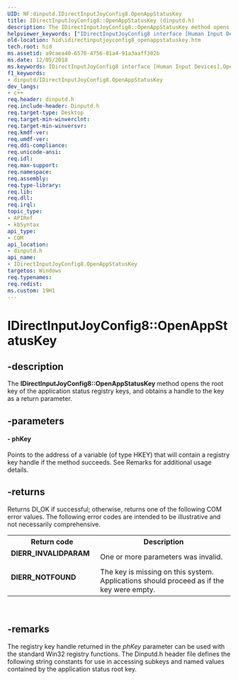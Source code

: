 ```yaml
---
UID: NF:dinputd.IDirectInputJoyConfig8.OpenAppStatusKey
title: IDirectInputJoyConfig8::OpenAppStatusKey (dinputd.h)
description: The IDirectInputJoyConfig8::OpenAppStatusKey method opens the root key of the application status registry keys, and obtains a handle to the key as a return parameter.
helpviewer_keywords: ["IDirectInputJoyConfig8 interface [Human Input Devices]","OpenAppStatusKey method","IDirectInputJoyConfig8.OpenAppStatusKey","IDirectInputJoyConfig8::OpenAppStatusKey","OpenAppStatusKey","OpenAppStatusKey method [Human Input Devices]","OpenAppStatusKey method [Human Input Devices]","IDirectInputJoyConfig8 interface","di_ref_004ec952-e0fd-4e41-a466-a09fb37e6f80.xml","dinputd/IDirectInputJoyConfig8::OpenAppStatusKey","hid.idirectinputjoyconfig8_openappstatuskey"]
old-location: hid\idirectinputjoyconfig8_openappstatuskey.htm
tech.root: hid
ms.assetid: a9caea40-6570-4756-81a4-91a3aaff302b
ms.date: 12/05/2018
ms.keywords: IDirectInputJoyConfig8 interface [Human Input Devices],OpenAppStatusKey method, IDirectInputJoyConfig8.OpenAppStatusKey, IDirectInputJoyConfig8::OpenAppStatusKey, OpenAppStatusKey, OpenAppStatusKey method [Human Input Devices], OpenAppStatusKey method [Human Input Devices],IDirectInputJoyConfig8 interface, di_ref_004ec952-e0fd-4e41-a466-a09fb37e6f80.xml, dinputd/IDirectInputJoyConfig8::OpenAppStatusKey, hid.idirectinputjoyconfig8_openappstatuskey
f1_keywords:
- dinputd/IDirectInputJoyConfig8.OpenAppStatusKey
dev_langs:
- c++
req.header: dinputd.h
req.include-header: Dinputd.h
req.target-type: Desktop
req.target-min-winverclnt: 
req.target-min-winversvr: 
req.kmdf-ver: 
req.umdf-ver: 
req.ddi-compliance: 
req.unicode-ansi: 
req.idl: 
req.max-support: 
req.namespace: 
req.assembly: 
req.type-library: 
req.lib: 
req.dll: 
req.irql: 
topic_type:
- APIRef
- kbSyntax
api_type:
- COM
api_location:
- dinputd.h
api_name:
- IDirectInputJoyConfig8.OpenAppStatusKey
targetos: Windows
req.typenames: 
req.redist: 
ms.custom: 19H1
---
```


# IDirectInputJoyConfig8::OpenAppStatusKey


## -description


The <b>IDirectInputJoyConfig8::OpenAppStatusKey </b>method opens the root key of the application status registry keys, and obtains a handle to the key as a return parameter. 


## -parameters






#### - phKey

Points to the address of a variable (of type HKEY) that will contain a registry key handle if the method succeeds. See Remarks for additional usage details.


## -returns



Returns DI_OK if successful; otherwise, returns one of the following COM error values. The following error codes are intended to be illustrative and not necessarily comprehensive.

<table>
<tr>
<th>Return code</th>
<th>Description</th>
</tr>
<tr>
<td width="40%">
<dl>
<dt><b>DIERR_INVALIDPARAM</b></dt>
</dl>
</td>
<td width="60%">
One or more parameters was invalid.

</td>
</tr>
<tr>
<td width="40%">
<dl>
<dt><b>DIERR_NOTFOUND</b></dt>
</dl>
</td>
<td width="60%">
The key is missing on this system. Applications should proceed as if the key were empty. 

</td>
</tr>
</table>
 




## -remarks



The registry key handle returned in the <i>phKey</i> parameter can be used with the standard Win32 registry functions. The Dinputd.h header file defines the following string constants for use in accessing subkeys and named values contained by the application status root key.






